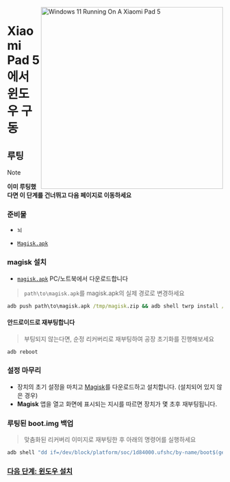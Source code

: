 <img align="right" src="https://raw.githubusercontent.com/erdilS/Port-Windows-11-Xiaomi-Pad-5/main/nabu.png" width="425" alt="Windows 11 Running On A Xiaomi Pad 5">

# Xiaomi Pad 5 에서 윈도우 구동

## 루팅 
> [!NOTE]
> **이미 루팅했다면 이 단계를 건너뛰고 다음 페이지로 이동하세요**

### 준비물
- ```뇌```

- [```Magisk.apk```](https://github.com/topjohnwu/Magisk/releases/latest)

### magisk 설치 
- [`magisk.apk`](https://github.com/topjohnwu/Magisk/releases/latest) PC/노트북에서 다운로드합니다 
> `path\to\magisk.apk`를 magisk.apk의 실제 경로로 변경하세요
```cmd
adb push path\to\magisk.apk /tmp/magisk.zip && adb shell twrp install /tmp/magisk.zip
```

#### 안드로이드로 재부팅합니다
> 부팅되지 않는다면, 순정 리커버리로 재부팅하여 공장 초기화를 진행해보세요
```cmd
adb reboot
```

### 설정 마무리
- 장치의 초기 설정을 마치고 [Magisk](https://github.com/topjohnwu/Magisk/releases/latest)를 다운로드하고 설치합니다. (설치되어 있지 않은 경우)
- **Magisk** 앱을 열고 화면에 표시되는 지시를 따르면 장치가 몇 초후 재부팅됩니다.

### 루팅된 boot.img 백업
> 맞춤화된 리커버리 이미지로 재부팅한 후 아래의 명령어를 실행하세요
```cmd
adb shell "dd if=/dev/block/platform/soc/1d84000.ufshc/by-name/boot$(getprop ro.boot.slot_suffix) of=/tmp/rooted_boot.img" && adb pull /tmp/rooted_boot.img
```

### [다음 단계: 윈도우 설치](/guide/Korean/3-install-ko.md)






























